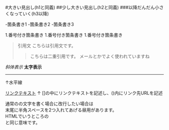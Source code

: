 #大きい見出し(h1と同義)
##少し大きい見出し(h2と同義)
###以降だんだん小さくなっていく(h3以降)

-箇条書き1
-箇条書き2
-箇条書き3

1.番号付き箇条書き
1.番号付き箇条書き
1.番号付き箇条書き

>引用文
>こちらは引用文です。
>>こちらは二重引用です。
>>メールとかでよく使われていますね

*斜体表示*
**太字表示**

---
↑水平線

[リンクテキスト](https://morijyobi.ac.jp)
↑
[]の中にリンクテキストを記述し、()内にリンク先URLを記述

通常のの文字を書く場合に改行したい場合は  
末尾に半角スペースを2つ入れてあげる昼用があります。  
HTMLでいうところの<br>と同じ意味です。
